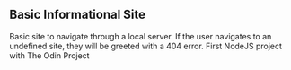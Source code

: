 ## Basic Informational Site
Basic site to navigate through a local server. 
If the user navigates to an undefined site, they will be greeted with a 404 error. 
First NodeJS project with The Odin Project
